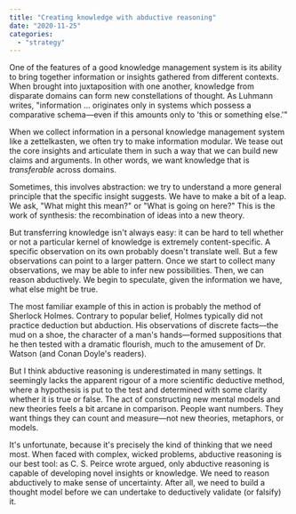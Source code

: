```yaml
---
title: "Creating knowledge with abductive reasoning"
date: "2020-11-25"
categories: 
  - "strategy"
---
```


One of the features of a good knowledge management system is its ability to bring together information or insights gathered from different contexts. When brought into juxtaposition with one another, knowledge from disparate domains can form new constellations of thought. As Luhmann writes, "information ... originates only in systems which possess a comparative schema—even if this amounts only to 'this or something else.'"

When we collect information in a personal knowledge management system like a zettelkasten, we often try to make information modular. We tease out the core insights and articulate them in such a way that we can build new claims and arguments. In other words, we want knowledge that is _transferable_ across domains.

Sometimes, this involves abstraction: we try to understand a more general principle that the specific insight suggests. We have to make a bit of a leap. We ask, "What might this mean?" or "What is going on here?" This is the work of synthesis: the recombination of ideas into a new theory.

But transferring knowledge isn't always easy: it can be hard to tell whether or not a particular kernel of knowledge is extremely content-specific. A specific observation on its own probably doesn't translate well. But a few observations can point to a larger pattern. Once we start to collect many observations, we may be able to infer new possibilities. Then, we can reason abductively. We begin to speculate, given the information we have, what else might be true.

The most familiar example of this in action is probably the method of Sherlock Holmes. Contrary to popular belief, Holmes typically did not practice deduction but abduction. His observations of discrete facts—the mud on a shoe, the character of a man's hands—formed suppositions that he then tested with a dramatic flourish, much to the amusement of Dr. Watson (and Conan Doyle's readers).

But I think abductive reasoning is underestimated in many settings. It seemingly lacks the apparent rigour of a more scientific deductive method, where a hypothesis is put to the test and determined with some clarity whether it is true or false. The act of constructing new mental models and new theories feels a bit arcane in comparison. People want numbers. They want things they can count and measure—not new theories, metaphors, or models.

It's unfortunate, because it's precisely the kind of thinking that we need most. When faced with complex, wicked problems, abductive reasoning is our best tool: as C. S. Peirce wrote argued, only abductive reasoning is capable of developing novel insights or knowledge. We need to reason abductively to make sense of uncertainty. After all, we need to build a thought model before we can undertake to deductively validate (or falsify) it.

